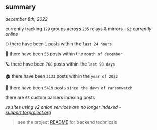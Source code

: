 
## summary
_december 8th, 2022_

currently tracking `129` groups across `235` relays & mirrors - _`93` currently online_

⏲ there have been `1` posts within the `last 24 hours`

🦈 there have been `56` posts within the `month of december`

🪐 there have been `768` posts within the `last 90 days`

🏚 there have been `3133` posts within the `year of 2022`

🦕 there have been `5419` posts `since the dawn of ransomwatch`

there are `63` custom parsers indexing posts

_`20` sites using v2 onion services are no longer indexed - [support.torproject.org](https://support.torproject.org/onionservices/v2-deprecation/)_

> see the project [README](https://github.com/joshhighet/ransomwatch#ransomwatch--) for backend technicals
